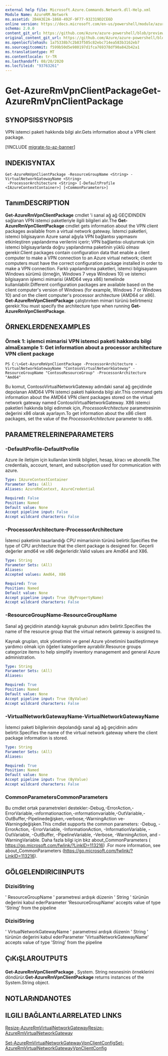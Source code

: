 ```yaml
---
external help file: Microsoft.Azure.Commands.Network.dll-Help.xml
Module Name: AzureRM.Network
ms.assetid: 2B4A3E2A-1868-492F-9F77-932319D2CE6D
online version: https://docs.microsoft.com/en-us/powershell/module/azurerm.network/get-azurermvpnclientpackage
schema: 2.0.0
content_git_url: https://github.com/Azure/azure-powershell/blob/preview/src/ResourceManager/Network/Commands.Network/help/Get-AzureRmVpnClientPackage.md
original_content_git_url: https://github.com/Azure/azure-powershell/blob/preview/src/ResourceManager/Network/Commands.Network/help/Get-AzureRmVpnClientPackage.md
ms.openlocfilehash: 1a75338b7c2b83f505c82ebc714ea583b3162eb7
ms.sourcegitcommit: f599b50d5e980197d1fca769378df90a842b42a1
ms.translationtype: MT
ms.contentlocale: tr-TR
ms.lasthandoff: 08/20/2020
ms.locfileid: "93763261"
---
```

# <span data-ttu-id="8e3a8-101">Get-AzureRmVpnClientPackage</span><span class="sxs-lookup"><span data-stu-id="8e3a8-101">Get-AzureRmVpnClientPackage</span></span>

## <span data-ttu-id="8e3a8-102">SYNOPSIS</span><span class="sxs-lookup"><span data-stu-id="8e3a8-102">SYNOPSIS</span></span>
<span data-ttu-id="8e3a8-103">VPN istemci paketi hakkında bilgi alır.</span><span class="sxs-lookup"><span data-stu-id="8e3a8-103">Gets information about a VPN client package.</span></span>

[!INCLUDE [migrate-to-az-banner](../../includes/migrate-to-az-banner.md)]

## <span data-ttu-id="8e3a8-104">INDEKI</span><span class="sxs-lookup"><span data-stu-id="8e3a8-104">SYNTAX</span></span>

```
Get-AzureRmVpnClientPackage -ResourceGroupName <String> -VirtualNetworkGatewayName <String>
 -ProcessorArchitecture <String> [-DefaultProfile <IAzureContextContainer>] [<CommonParameters>]
```

## <span data-ttu-id="8e3a8-105">Tanım</span><span class="sxs-lookup"><span data-stu-id="8e3a8-105">DESCRIPTION</span></span>
<span data-ttu-id="8e3a8-106">**Get-AzureRmVpnClientPackage** cmdlet 'i sanal ağ ağ GEÇIDINDEN sağlanan VPN istemci paketleriyle ilgili bilgileri alır.</span><span class="sxs-lookup"><span data-stu-id="8e3a8-106">The **Get-AzureRmVpnClientPackage** cmdlet gets information about the VPN client packages available from a virtual network gateway.</span></span>
<span data-ttu-id="8e3a8-107">İstemci paketleri, istemci bilgisayarın Azure sanal ağıyla VPN bağlantısı yapmasını etkinleştiren yapılandırma verilerini içerir; VPN bağlantısı oluşturmak için istemci bilgisayarlarda doğru yapılandırma paketinin yüklü olması gerekir.</span><span class="sxs-lookup"><span data-stu-id="8e3a8-107">Client packages contain configuration data that enable a client computer to make a VPN connection to an Azure virtual network; client computers must have the correct configuration package installed in order to make a VPN connection.</span></span>
<span data-ttu-id="8e3a8-108">Farklı yapılandırma paketleri, istemci bilgisayarın Windows sürümü (örneğin, Windows 7 veya Windows 10) ve istemci bilgisayarın işlemci mimarisi (AMD64 veya x86) temelinde kullanılabilir.</span><span class="sxs-lookup"><span data-stu-id="8e3a8-108">Different configuration packages are available based on the client computer's version of Windows (for example, Windows 7 or Windows 10) and on the client computer's processor architecture (AMD64 or x86).</span></span>
<span data-ttu-id="8e3a8-109">**Get-AzureRmVpnClientPackage** çalıştırırken mimari türünü belirtmeniz gerekir.</span><span class="sxs-lookup"><span data-stu-id="8e3a8-109">You must specify the architecture type when running **Get-AzureRmVpnClientPackage**.</span></span>

## <span data-ttu-id="8e3a8-110">ÖRNEKLERDEN</span><span class="sxs-lookup"><span data-stu-id="8e3a8-110">EXAMPLES</span></span>

### <span data-ttu-id="8e3a8-111">Örnek 1: işlemci mimarisi VPN istemci paketi hakkında bilgi alma</span><span class="sxs-lookup"><span data-stu-id="8e3a8-111">Example 1: Get information about a processor architecture VPN client package</span></span>
```
PS C:\>Get-AzureRmVpnClientPackage -ProcessorArchitecture -VirtualNetworkGatewayName "ContosoVirtualNetworkGateway" -ResourceGroupName "ContosoResourceGroup" -ProcessorArchitecture "Amd64"
```

<span data-ttu-id="8e3a8-112">Bu komut, ContosoVirtualNetworkGateway adındaki sanal ağ geçidinde depolanan AMD64 VPN istemci paketi hakkında bilgi alır.</span><span class="sxs-lookup"><span data-stu-id="8e3a8-112">This command gets information about the AMD64 VPN client packages stored on the virtual network gateway named ContosoVirtualNetworkGateway.</span></span>
<span data-ttu-id="8e3a8-113">X86 istemci paketleri hakkında bilgi edinmek için, *ProcessorArchitecture* parametresinin değerini x86 olarak ayarlayın.</span><span class="sxs-lookup"><span data-stu-id="8e3a8-113">To get information about the x86 client packages, set the value of the *ProcessorArchitecture* parameter to x86.</span></span>

## <span data-ttu-id="8e3a8-114">PARAMETRELERINE</span><span class="sxs-lookup"><span data-stu-id="8e3a8-114">PARAMETERS</span></span>

### <span data-ttu-id="8e3a8-115">-DefaultProfile</span><span class="sxs-lookup"><span data-stu-id="8e3a8-115">-DefaultProfile</span></span>
<span data-ttu-id="8e3a8-116">Azure ile iletişim için kullanılan kimlik bilgileri, hesap, kiracı ve abonelik.</span><span class="sxs-lookup"><span data-stu-id="8e3a8-116">The credentials, account, tenant, and subscription used for communication with azure.</span></span>

```yaml
Type: IAzureContextContainer
Parameter Sets: (All)
Aliases: AzureRmContext, AzureCredential

Required: False
Position: Named
Default value: None
Accept pipeline input: False
Accept wildcard characters: False
```

### <span data-ttu-id="8e3a8-117">-ProcessorArchitecture</span><span class="sxs-lookup"><span data-stu-id="8e3a8-117">-ProcessorArchitecture</span></span>
<span data-ttu-id="8e3a8-118">İstemci paketinin tasarlandığı CPU mimarisinin türünü belirtir.</span><span class="sxs-lookup"><span data-stu-id="8e3a8-118">Specifies the type of CPU architecture that the client package is designed for.</span></span>
<span data-ttu-id="8e3a8-119">Geçerli değerler amd64 ve x86 değerleridir.</span><span class="sxs-lookup"><span data-stu-id="8e3a8-119">Valid values are Amd64 and X86.</span></span>

```yaml
Type: String
Parameter Sets: (All)
Aliases: 
Accepted values: Amd64, X86

Required: True
Position: Named
Default value: None
Accept pipeline input: True (ByPropertyName)
Accept wildcard characters: False
```

### <span data-ttu-id="8e3a8-120">-ResourceGroupName</span><span class="sxs-lookup"><span data-stu-id="8e3a8-120">-ResourceGroupName</span></span>
<span data-ttu-id="8e3a8-121">Sanal ağ geçidinin atandığı kaynak grubunun adını belirtir.</span><span class="sxs-lookup"><span data-stu-id="8e3a8-121">Specifies the name of the resource group that the virtual network gateway is assigned to.</span></span>

<span data-ttu-id="8e3a8-122">Kaynak grupları, stok yönetimini ve genel Azure yönetimini basitleştirmeye yardımcı olmak için öğeleri kategorilere ayırabilir.</span><span class="sxs-lookup"><span data-stu-id="8e3a8-122">Resource groups categorize items to help simplify inventory management and general Azure administration.</span></span>

```yaml
Type: String
Parameter Sets: (All)
Aliases: 

Required: True
Position: Named
Default value: None
Accept pipeline input: True (ByValue)
Accept wildcard characters: False
```

### <span data-ttu-id="8e3a8-123">-VirtualNetworkGatewayName</span><span class="sxs-lookup"><span data-stu-id="8e3a8-123">-VirtualNetworkGatewayName</span></span>
<span data-ttu-id="8e3a8-124">İstemci paketi bilgilerinin depolandığı sanal ağ ağ geçidinin adını belirtir.</span><span class="sxs-lookup"><span data-stu-id="8e3a8-124">Specifies the name of the virtual network gateway where the client package information is stored.</span></span>

```yaml
Type: String
Parameter Sets: (All)
Aliases: 

Required: True
Position: Named
Default value: None
Accept pipeline input: True (ByValue)
Accept wildcard characters: False
```

### <span data-ttu-id="8e3a8-125">CommonParameters</span><span class="sxs-lookup"><span data-stu-id="8e3a8-125">CommonParameters</span></span>
<span data-ttu-id="8e3a8-126">Bu cmdlet ortak parametreleri destekler:-Debug,-ErrorAction,-ErrorVariable,-ınformationaction,-ınformationvariable,-OutVariable,-OutBuffer,-Pipelinedeğişken,-verbose,-WarningAction ve-Warningdeğişken.</span><span class="sxs-lookup"><span data-stu-id="8e3a8-126">This cmdlet supports the common parameters: -Debug, -ErrorAction, -ErrorVariable, -InformationAction, -InformationVariable, -OutVariable, -OutBuffer, -PipelineVariable, -Verbose, -WarningAction, and -WarningVariable.</span></span> <span data-ttu-id="8e3a8-127">Daha fazla bilgi için bkz about_CommonParameters ( https://go.microsoft.com/fwlink/?LinkID=113216) .</span><span class="sxs-lookup"><span data-stu-id="8e3a8-127">For more information, see about_CommonParameters (https://go.microsoft.com/fwlink/?LinkID=113216).</span></span>

## <span data-ttu-id="8e3a8-128">GÖLGELENDIRICI</span><span class="sxs-lookup"><span data-stu-id="8e3a8-128">INPUTS</span></span>

### <span data-ttu-id="8e3a8-129">Dizisi</span><span class="sxs-lookup"><span data-stu-id="8e3a8-129">String</span></span>
<span data-ttu-id="8e3a8-130">' ResourceGroupName ' parametresi ardışık düzenin ' String ' türünün değerini kabul eder</span><span class="sxs-lookup"><span data-stu-id="8e3a8-130">Parameter 'ResourceGroupName' accepts value of type 'String' from the pipeline</span></span>

### <span data-ttu-id="8e3a8-131">Dizisi</span><span class="sxs-lookup"><span data-stu-id="8e3a8-131">String</span></span>
<span data-ttu-id="8e3a8-132">' VirtualNetworkGatewayName ' parametresi ardışık düzenin ' String ' türünün değerini kabul eder</span><span class="sxs-lookup"><span data-stu-id="8e3a8-132">Parameter 'VirtualNetworkGatewayName' accepts value of type 'String' from the pipeline</span></span>

## <span data-ttu-id="8e3a8-133">ÇıKıŞLAR</span><span class="sxs-lookup"><span data-stu-id="8e3a8-133">OUTPUTS</span></span>

###  
<span data-ttu-id="8e3a8-134">**Get-AzureRmVpnClientPackage** , System. String nesnesinin örneklerini döndürür.</span><span class="sxs-lookup"><span data-stu-id="8e3a8-134">**Get-AzureRmVpnClientPackage** returns instances of the System.String object.</span></span>

## <span data-ttu-id="8e3a8-135">NOTLARıNDA</span><span class="sxs-lookup"><span data-stu-id="8e3a8-135">NOTES</span></span>

## <span data-ttu-id="8e3a8-136">ILGILI BAĞLANTıLAR</span><span class="sxs-lookup"><span data-stu-id="8e3a8-136">RELATED LINKS</span></span>

[<span data-ttu-id="8e3a8-137">Resize-AzureRmVirtualNetworkGateway</span><span class="sxs-lookup"><span data-stu-id="8e3a8-137">Resize-AzureRmVirtualNetworkGateway</span></span>](./Resize-AzureRmVirtualNetworkGateway.md)

[<span data-ttu-id="8e3a8-138">Set-AzureRmVirtualNetworkGatewayVpnClientConfig</span><span class="sxs-lookup"><span data-stu-id="8e3a8-138">Set-AzureRmVirtualNetworkGatewayVpnClientConfig</span></span>](./Set-AzureRmVirtualNetworkGatewayVpnClientConfig.md)


